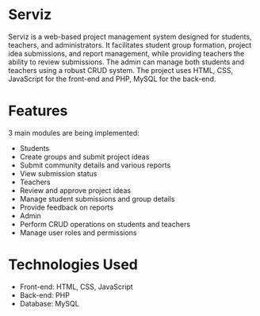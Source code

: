 # Serviz
<p>Serviz is a web-based project management system designed for students, teachers, and administrators. It facilitates student group formation, project idea submissions, and report management, while providing teachers the ability to review submissions. The admin can manage both students and teachers using a robust CRUD system. The project uses HTML, CSS, JavaScript for the front-end and PHP, MySQL for the back-end.</p>

<h1>Features</h1>
3 main modules are being implemented: 
<ul>
  <li>Students</li>
  <li>Create groups and submit project ideas</li>
  <li>Submit community details and various reports</li>
  <li>View submission status</li>
<li>Teachers</li>
 <li>Review and approve project ideas</li>
 <li>Manage student submissions and group details</li>
 <li>Provide feedback on reports</li>
<li>Admin</li>
 <li>Perform CRUD operations on students and teachers</li>
 <li>Manage user roles and permissions</li>
  </ul>
<h1>Technologies Used</h1>
<ul>
<li>Front-end: HTML, CSS, JavaScript</li>
<li>Back-end: PHP</li>
<li>Database: MySQL</li>
</ul>

 
